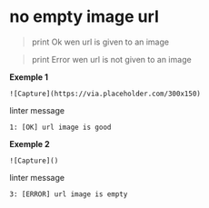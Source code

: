 # no empty image url
> print Ok wen url is given to an image

> print Error wen url is not given to an image

**Exemple 1**
```
![Capture](https://via.placeholder.com/300x150)
```
linter message
```
1: [OK] url image is good
```
**Exemple 2**
```
![Capture]()
```
linter message
```
3: [ERROR] url image is empty
```
